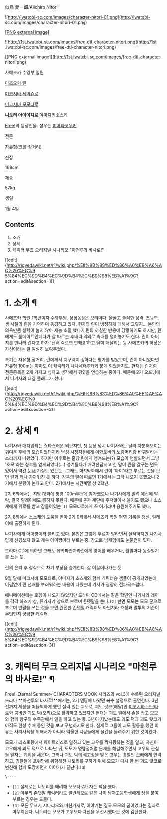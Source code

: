 似鳥 愛一郎/Aiichiro Nitori

![http://iwatobi-sc.com/images/character-nitori-01.png](http://iwatobi-
sc.com/images/character-nitori-01.png)

[[PNG external image]](http://iwatobi-sc.com/images/character-nitori-01.png)

  

![http://1st.iwatobi-sc.com/images/free-dtl-character-nitori.png](http://1st
.iwatobi-sc.com/images/free-dtl-character-nitori.png)

[[PNG external image]](http://1st.iwatobi-sc.com/images/free-dtl-character-
nitori.png)

사메즈카 수영부 일원

[마츠오카 린](%EB%A7%88%EC%B8%A0%EC%98%A4%EC%B9%B4%20%EB%A6%B0.md)

[미코시바 세이쥬로](%EB%AF%B8%EC%BD%94%EC%8B%9C%EB%B0%94%20%EC%84%B8%EC%9D%B4%EC%A5%AC%EB%A1%9C.md)

[미코시바 모모타로](%EB%AF%B8%EC%BD%94%EC%8B%9C%EB%B0%94%20%EB%AA%A8%EB%AA%A8%ED%83%80%EB%A1%9C.md)

**니토리 아이이치로**
[야마자키소스케](%EC%95%BC%EB%A7%88%EC%9E%90%ED%82%A4%20%EC%86%8C%EC%8A%A4%EC%BC%80.md)

  
[Free!](Free%21.md)의 등장인물. 성우는 [미야타코우키](%EB%AF%B8%EC%95%BC%ED%83%80%20%EC%BD%94%EC%9A%B0%ED%82%A4.md)

전문

[자유형](%EC%9E%90%EC%9C%A0%ED%98%95.md)(크롤·장거리)

신장

168cm

체중

57kg

생일

1월 4일

  

## Contents

    

1. 소개 
2. 상세 
3. 캐릭터 무크 오리지널 시나리오 "마천루의 바사로!" 

[[edit](http://rigvedawiki.net/r1/wiki.php/%EB%8B%88%ED%86%A0%EB%A6%AC%20%EC%9
5%84%EC%9D%B4%EC%9D%B4%EC%B9%98%EB%A1%9C?action=edit&section=1)]

# 1. 소개 ¶

  

사메즈카 학원 1학년이자 수영부원. 상징동물은 오리이다. 올곧고 솔직한 성격. 초등학생 시절의 린을 기억하며 동경하고 있다. 현재의 린이
냉정하게 대해서 그렇지... 본인의 의욕만큼 실력이 늘지 않아 재능 소릴 했다가 린의 까칠한 반응에 당황하기도 하지만, 린에게도
룸메이트인데다가 잘 따르는 후배라 의외로 속내를 털어놓기도 한다. 린이 아버지를 만나러 간다고 하자 '선배 죽으면 안돼요'하고 울며 매달리는
등 사메즈카의 허당은 자신이라는 걸 여실히 보여주었다.

  

특기는 자유형 장거리. 린에게서 지구력이 강하다는 평가를 받았으며, 린이 아니었다면 자유형 100m는 아마도 이 캐릭터가 [나나세하루카](%EB%82%98%EB%82%98%EC%84%B8%20%ED%95%98%EB%A3%A8%EC%B9%B4.md)와 붙게
되었을지도. 현재는 린처럼 전문종목을 2개 가지고 싶다고 생각해서 평영을 연습하는 중이다. 때문에 2기 오프닝에서 나기사와 대결 플래그가
섰다.

  

[[edit](http://rigvedawiki.net/r1/wiki.php/%EB%8B%88%ED%86%A0%EB%A6%AC%20%EC%9
5%84%EC%9D%B4%EC%9D%B4%EC%B9%98%EB%A1%9C?action=edit&section=2)]

# 2. 상세 ¶

  

나기사와 매치업되는 쇼타스러운 외모지만, 첫 등장 당시 나기사와는 달리 차분해보이는 귀여운 후배의 모습이었던지라 남성 시청자들에게
[이와토비의 노랑머리](%ED%95%98%EC%A6%88%ED%82%A4%20%EB%82%98%EA%B8%B0%EC%82%AC.md)랑
바꿔달라는 소리까지 나왔었다. 하지만 이후로는 줄창 린에게 앵겨드는(?) 모습이 연발되면서 그냥 '호모'라는 칭호를 얻게되었다(…)
앵겨들다가 배려한답시고 한 말이 린을 갈구는 면도 있어서 약간 [눈새](%EB%88%88%EC%83%88.md) 기질도
있는듯...그래도 마지막화에서 린이 '아이'라고 부르는 것을 보면 린과 꽤나 가까워진 듯 하다. 감독의 말에 따르면 1기에서는 그닥 나오지
못했으나 2기에서 분량이 는다고 한다. 2기에서는 시간계열 상 2학년.

  

2기 6화에서는 지방 대회에 평영 100m부문에 참가했으나 나기사에게 밀려 예선에 탈락, 결국 릴레이에도 뽑히지 못한다. 때문에 혼자 계단에
주저앉아서 울기도 했으나 소스케에게 위로를 받고 잠들어있는`[1]` 모모타로에게 꼭 이기라며 응원해주기도 했다.

  

2기 8화에서 소스케의 도움을 받아 2기 9화에서 사메즈카 학원 평영 기록을 갱신, 릴레이에 출전하게 된다.

  

나기사에게 아이쨩이라 불리고 있다. 본인은 그렇게 부르지 말라면서 질색하지만 나기사답게 신경쓰지 않고 계속 아이쨩이라 부르는 중. 참고로
남캐임에도 [눈물점](%EB%88%88%EB%AC%BC%EC%A0%90.md)이 있다.

  

드라마 CD에 의하면 <del>그래도 유학파인지라</del>린에게 영어를 배우거나, 월별마다 동실일기를 쓰는 듯.

  

린의 은퇴 후 정식으로 차기 부장을 승계한다. 잘 이끌어나가는 듯.

  

9월 말에 미코시바 모모타로, 야마자키 소스케와 함께 캐릭터송 샘플이 공개되었는데, 어김없이 린 선배를 부러워하는 내용이 나왔는데 가사가
굉장히 전파곡스럽다.

  

애니메이션에는 호칭이 나오지 않았지만 드라마 CD에서는 같은 학년인 나기사와 레이를 각각 하즈키 상, 류가자키 상으로 부르며 존댓말을
쓴다.`[2]` 반면 모모는 모모 군으로 부르며 반말을 쓰는 것을 보면 완전한 존댓말 캐릭터도 아닌지라 호칭과 말투의 기준이 무엇인지 궁금한
캐릭터.

[[edit](http://rigvedawiki.net/r1/wiki.php/%EB%8B%88%ED%86%A0%EB%A6%AC%20%EC%9
5%84%EC%9D%B4%EC%9D%B4%EC%B9%98%EB%A1%9C?action=edit&section=3)]

# 3. 캐릭터 무크 오리지널 시나리오 "마천루의 바사로!" ¶

  

Free!-Eternal Summer- CHARACTERS MOOK 시리즈의 vol.3에 수록된 오리지널 드라마 **마천루의
바사로!**에서는, 2기 엔딩에 나왔던 <del>죄수</del> 설정으로 출연한다. 3년 전까지 세상을 떠들썩하게 했던 실력 있는 괴도로,
괴도 랏코(해달)인 [미코시바 모모타로](%EB%AF%B8%EC%BD%94%EC%8B%9C%EB%B0%94%20%EB%AA%A8%EB%AA%A8%ED%83%80%EB%A1%9C.md)와 콤비인 괴도 덕(오리)으로 활약하고 있었지만 현재는 괴도 일에서 손을 접고 모모와 함께
항구의 수족관에서 일을 하고 있는 중. 3년이 지났는데도 괴도 덕과 괴도 랏코가 아직도 현상 수배 중인 것을 보고 푸념하기도 한다. 실제로
그들이 괴도 활동을 했던 이유는 사리사욕을 위해서가 아니라 억울한 사람들에게 물건을 돌려주기 위한 것이었다.

  

모모가 레스토랑에서 웨이트리스로 일하고 있는 고우를 짝사랑하는 것을 알고, 자신이 고우에게 괴도 덕으로 나타난 뒤, 모모가 명탐정처럼 문제를
해결해주면서 고우의 관심을 얻자는 계획을 세운다. 그러나 괴도 덕의 예고장을 받은 고우는 경찰인
[오빠](%EB%A7%88%EC%B8%A0%EC%98%A4%EC%B9%B4%20%EB%A6%B0.md)에게 연락하고, 경찰들에 포위당해
위험해진 니토리를 구하기 위해 모모가 다시 한 번 괴도 랏코로 변신해 함께 도망치면서 이야기가 끝난다.`[3]`

  

`\----`

  * `[1]` 실제로는 니토리를 배려해 모모타로가 자는 척을 했다.
  * `[2]` 아무리 존댓말 캐릭터라도 일반적으로 같은 나이 남자고등학생에게 [상](%EC%83%81.md)을 붙여 부르는 경우는 드물다.
  * `[3]` 모든 무크지 시나리오와 마찬가지로, 이야기는 결국 모모의 꿈이었다는 결과로 마무리된다. 니토리는 모모가 고우보다 자신을 우선시했다는 것에 감탄한다.

